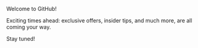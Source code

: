 
Welcome to GitHub!

Exciting times ahead: exclusive offers, insider tips, and much more, are all coming your way.

Stay tuned! 


